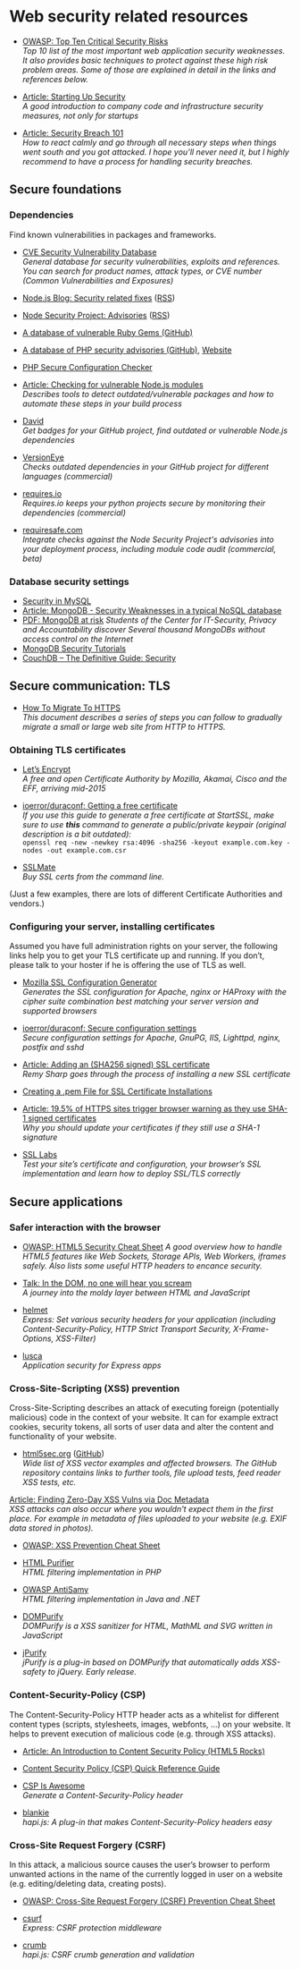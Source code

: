 # Web security related resources

* [OWASP: Top Ten Critical Security Risks](https://www.owasp.org/index.php/Top_10_2013-Top_10)  
*Top 10 list of the most important web application security weaknesses. It also provides basic techniques to protect against these high risk problem areas. Some of those are explained in detail in the links and references below.*

* [Article: Starting Up Security](https://medium.com/@magoo/starting-up-security-87839ab21bae)  
*A good introduction to company code and infrastructure security measures, not only for startups*

* [Article: Security Breach 101](https://medium.com/@magoo/security-breach-101-b0f7897c027c)  
*How to react calmly and go through all necessary steps when things went south and you got attacked. I hope you’ll never need it, but I highly recommend to have a process for handling security breaches.*


## Secure foundations

### Dependencies

Find known vulnerabilities in packages and frameworks.

* [CVE Security Vulnerability Database](http://www.cvedetails.com/index.php)  
*General database for security vulnerabilities, exploits and references. You can search for product names, attack types, or CVE number (Common Vulnerabilities and Exposures)*

* [Node.js Blog: Security related fixes](http://blog.nodejs.org/vulnerability/) ([RSS](http://blog.nodejs.org/feed/vulnerability/))  

* [Node Security Project: Advisories](https://nodesecurity.io/advisories) ([RSS](https://nodesecurity.io/rss.xml)) 

* [A database of vulnerable Ruby Gems (GitHub)](https://github.com/rubysec/ruby-advisory-db)  

* [A database of PHP security advisories (GitHub)](https://github.com/FriendsOfPHP/security-advisories), [Website](https://security.sensiolabs.org/database)

* [PHP Secure Configuration Checker](https://github.com/sektioneins/pcc)

* [Article: Checking for vulnerable Node.js modules](http://nodeexamples.com/2014/08/16/checking-for-vulnerable-node-js-modules/)  
*Describes tools to detect outdated/vulnerable packages and how to automate these steps in your build process*

* [David](http://david-dm.org)  
*Get badges for your GitHub project, find outdated or vulnerable Node.js dependencies*

* [VersionEye](https://www.versioneye.com/)  
*Checks outdated dependencies in your GitHub project for different languages (commercial)*

* [requires.io](https://requires.io/)  
*Requires.io keeps your python projects secure by monitoring their dependencies (commercial)*

* [requiresafe.com](https://requiresafe.com/)  
*Integrate checks against the Node Security Project's advisories into your deployment process, including module code audit (commercial, beta)*


### Database security settings

* [Security in MySQL](https://dev.mysql.com/doc/mysql-security-excerpt/5.1/en/index.html)
* [Article: MongoDB - Security Weaknesses in a typical NoSQL database](https://www.trustwave.com/Resources/SpiderLabs-Blog/Mongodb---Security-Weaknesses-in-a-typical-NoSQL-database/)
* [PDF: MongoDB at risk](http://cispa.saarland/wp-content/uploads/2015/02/MongoDB_documentation.pdf)
*Students of the Center for IT-Security, Privacy and Accountability discover Several thousand MongoDBs without access control on the Internet*
* [MongoDB Security Tutorials](http://docs.mongodb.org/manual/administration/security/)
* [CouchDB – The Definitive Guide: Security](http://guide.couchdb.org/draft/security.html)


## Secure communication: TLS

* [How To Migrate To HTTPS](https://docs.google.com/document/d/1oRXJUIttqQxuxmjj2tgYjj096IKw4Zcw6eAoIKWZ2oQ)  
*This document describes a series of steps you can follow to gradually migrate a small or large web site from HTTP to HTTPS.*


### Obtaining TLS certificates

* [Let’s Encrypt](https://letsencrypt.org/)  
*A free and open Certificate Authority by Mozilla, Akamai, Cisco and the EFF, arriving mid-2015*

* [ioerror/duraconf: Getting a free certificate](https://github.com/ioerror/duraconf/blob/master/startssl/README.markdown)  
*If you use this guide to generate a free certificate at StartSSL, make sure to use __this__ command to generate a public/private keypair (original description is a bit outdated):*  
`openssl req -new -newkey rsa:4096 -sha256 -keyout example.com.key -nodes -out example.com.csr`

* [SSLMate](https://sslmate.com/)  
*Buy SSL certs from the command line.*

(Just a few examples, there are lots of different Certificate Authorities and vendors.)


### Configuring your server, installing certificates

Assumed you have full administration rights on your server, the following links help you to get your TLS certificate up and running. If you don’t, please talk to your hoster if he is offering  the use of TLS as well.

* [Mozilla SSL Configuration Generator](https://mozilla.github.io/server-side-tls/ssl-config-generator/)  
*Generates the SSL configuration for Apache, nginx or HAProxy with the cipher suite combination best matching your server version and supported browsers*

* [ioerror/duraconf: Secure configuration settings](https://github.com/ioerror/duraconf/tree/master/configs)  
*Secure configuration settings for Apache, GnuPG, IIS, Lighttpd, nginx, postfix and sshd*

* [Article: Adding an (SHA256 signed) SSL certificate](https://remysharp.com/2014/10/17/how-to-add-ssl)  
*Remy Sharp goes through the process of installing a new SSL certificate*

* [Creating a .pem File for SSL Certificate Installations](https://www.digicert.com/ssl-support/pem-ssl-creation.htm)  

* [Article: 19.5% of HTTPS sites trigger browser warning as they use SHA-1 signed certificates](https://www.elie.net/blog/security/19.5-percent-of-https-sites-trigger-browser-warning-as-they-use-sha-1-signed-certificates)  
*Why you should update your certificates if they still use a SHA-1 signature*

* [SSL Labs](https://www.ssllabs.com/)  
*Test your site’s certificate and configuration, your browser’s SSL implementation and learn how to deploy SSL/TLS correctly*


## Secure applications

### Safer interaction with the browser

* [OWASP: HTML5 Security Cheat Sheet](https://www.owasp.org/index.php/HTML5_Security_Cheat_Sheet)
*A good overview how to handle HTML5 features like Web Sockets, Storage APIs, Web Workers, iframes safely. Also lists some useful HTTP headers to encance security.*

* [Talk: In the DOM, no one will hear you scream](http://slideshare.net/x00mario/in-the-dom-no-one-will-hear-you-scream)  
*A journey into the moldy layer between HTML and JavaScript*

* [helmet](https://github.com/helmetjs/helmet)  
*Express: Set various security headers for your application (including Content-Security-Policy, HTTP Strict Transport Security, X-Frame-Options, XSS-Filter)*

* [lusca](https://github.com/krakenjs/lusca)  
*Application security for Express apps*


### Cross-Site-Scripting (XSS) prevention

Cross-Site-Scripting describes an attack of executing foreign (potentially malicious) code in the context of your website. It can for example extract cookies, security tokens, all sorts of user data and alter the content and functionality of your website.

* [html5sec.org](https://html5sec.org/) ([GitHub](https://github.com/cure53/H5SC))  
*Wide list of XSS vector examples and affected browsers. The GitHub repository contains links to further tools, file upload tests, feed reader XSS tests, etc.*

[Article: Finding Zero-Day XSS Vulns via Doc Metadata](http://pen-testing.sans.org/blog/pen-testing/2014/12/04/cross-site-scripting-through-file-metedata)  
*XSS attacks can also occur where you wouldn't expect them in the first place. For example in metadata of files uploaded to your website (e.g. EXIF data stored in photos).*

* [OWASP: XSS Prevention Cheat Sheet](https://www.owasp.org/index.php/XSS_Prevention_Cheat_Sheet)

* [HTML Purifier](http://htmlpurifier.org/)  
*HTML filtering implementation in PHP*

* [OWASP AntiSamy](https://www.owasp.org/index.php/AntiSamy)  
*HTML filtering implementation in Java and .NET*

* [DOMPurify](https://github.com/cure53/DOMPurify)  
*DOMPurify is a XSS sanitizer for HTML, MathML and SVG written in JavaScript*

* [jPurify](https://github.com/cure53/jPurify)  
*jPurify is a plug-in based on DOMPurify that automatically adds XSS-safety to jQuery. Early release.*


### Content-Security-Policy (CSP)

The Content-Security-Policy HTTP header acts as a whitelist for different content types (scripts, stylesheets, images, webfonts, …) on your website. It helps to prevent execution of malicious code (e.g. through XSS attacks).

* [Article: An Introduction to Content Security Policy (HTML5 Rocks)](http://www.html5rocks.com/en/tutorials/security/content-security-policy/)

* [Content Security Policy (CSP) Quick Reference Guide](http://content-security-policy.com/)  

* [CSP Is Awesome](http://cspisawesome.com/)  
*Generate a Content-Security-Policy header*

* [blankie](https://github.com/nlf/blankie)  
*hapi.js: A plug-in that makes Content-Security-Policy headers easy*


### Cross-Site Request Forgery (CSRF)

In this attack, a malicious source causes the user’s browser to perform unwanted actions in the name of the currently logged in user on a website (e.g. editing/deleting data, creating posts).

* [OWASP: Cross-Site Request Forgery (CSRF) Prevention Cheat Sheet](https://www.owasp.org/index.php/Cross-Site_Request_Forgery_(CSRF)_Prevention_Cheat_Sheet)

* [csurf](https://github.com/expressjs/csurf)  
*Express: CSRF protection middleware*

* [crumb](https://github.com/hapijs/crumb)  
*hapi.js: CSRF crumb generation and validation*


